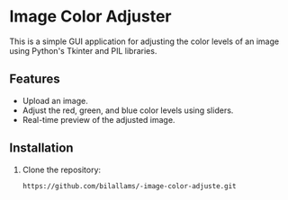 # Image Color Adjuster

This is a simple GUI application for adjusting the color levels of an image using Python's Tkinter and PIL libraries.

## Features

- Upload an image.
- Adjust the red, green, and blue color levels using sliders.
- Real-time preview of the adjusted image.

## Installation

1. Clone the repository:

   ```bash
   https://github.com/bilallams/-image-color-adjuste.git
